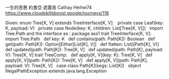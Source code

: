 一生的恩惠
約書亞
遮蓋我
Cathay
Heihei74
https://www.cloudskillsboost.google/journeys/118


Given:
enum Tree[K, V] extends TreeInterface[K, V]:
  private case Leaf(key: K, payload: V)
  private case Node(key: K, children: List[Tree[K, V]])
  import Tree.Path
and the interface as :
package ass1
trait TreeInterface[K, V]:
  import Tree.Path
  def key: K
  def contains(path: Path[K]): Boolean
  def get(path: Path[K]): Option[Either[List[K], V]]
  def flatten: List[(Path[K], V)]
  def updated(path: Path[K]): Tree[K, V]
  def updated(path: Path[K], payload: V): Tree[K, V]
trait TreeComp:
  def apply[K, V](key: K): Tree[K, V]
  def apply[K, V](path: Path[K]): Tree[K, V]
  def apply[K, V](path: Path[K], payload: V): Tree[K, V]
  case class Path[K](segs: List[K])
  object IllegalPathException extends java.lang.Exception